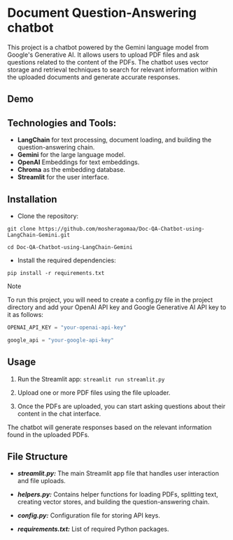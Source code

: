 # Document Question-Answering chatbot

This project is a chatbot powered by the Gemini language model from Google's Generative AI. It allows users to upload PDF files and ask questions related to the content of the PDFs. The chatbot uses vector storage and retrieval techniques to search for relevant information within the uploaded documents and generate accurate responses.

## Demo




## Technologies and Tools:
- **LangChain**  for text processing, document loading, and building the question-answering chain.
- **Gemini** for the large language model.
- **OpenAI** Embeddings for text embeddings.
- **Chroma** as the embedding database.
- **Streamlit** for the user interface.

## Installation

- Clone the repository:

` git clone https://github.com/mosheragomaa/Doc-QA-Chatbot-using-LangChain-Gemini.git `

` cd Doc-QA-Chatbot-using-LangChain-Gemini `


- Install the required dependencies:

` pip install -r requirements.txt ` 

> [!NOTE]
> To run this project, you will need to create a config.py file in the project directory and add your OpenAI API key and Google Generative AI API key to it as follows:

```python
OPENAI_API_KEY = "your-openai-api-key" 

google_api = "your-google-api-key"
```


## Usage

1. Run the Streamlit app: ` streamlit run streamlit.py `

2. Upload one or more PDF files using the file uploader.

3. Once the PDFs are uploaded, you can start asking questions about their content in the chat interface.

The chatbot will generate responses based on the relevant information found in the uploaded PDFs.

## File Structure
- _**streamlit.py:**_ The main Streamlit app file that handles user interaction and file uploads.

- _**helpers.py:**_ Contains helper functions for loading PDFs, splitting text, creating vector stores, and building the question-answering chain.

- _**config.py:**_ Configuration file for storing API keys.

- _**requirements.txt:**_ List of required Python packages.
